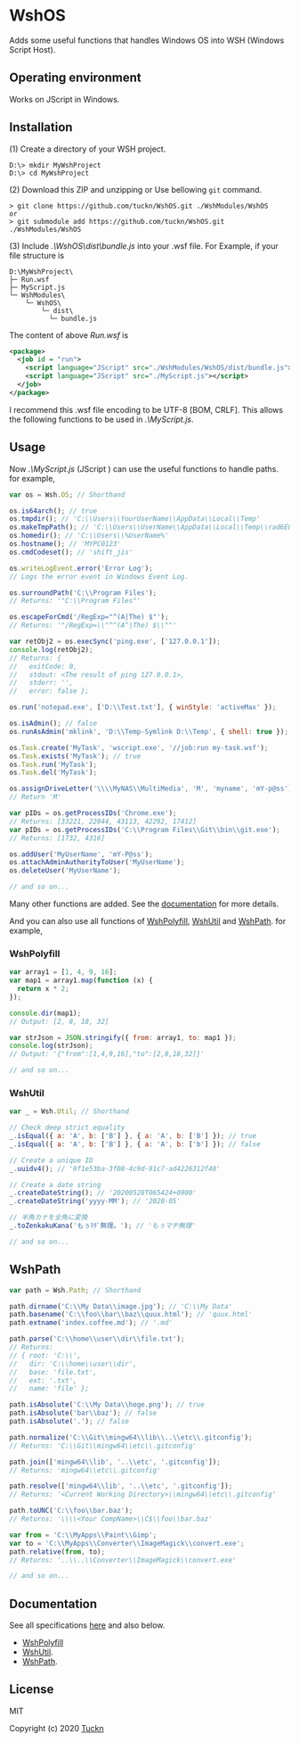 # WshOS

Adds some useful functions that handles Windows OS into WSH (Windows Script Host).

## Operating environment

Works on JScript in Windows.

## Installation

(1) Create a directory of your WSH project.

```console
D:\> mkdir MyWshProject
D:\> cd MyWshProject
```

(2) Download this ZIP and unzipping or Use bellowing `git` command.

```console
> git clone https://github.com/tuckn/WshOS.git ./WshModules/WshOS
or
> git submodule add https://github.com/tuckn/WshOS.git ./WshModules/WshOS
```

(3) Include _.\WshOS\dist\bundle.js_ into your .wsf file.
For Example, if your file structure is

```console
D:\MyWshProject\
├─ Run.wsf
├─ MyScript.js
└─ WshModules\
    └─ WshOS\
        └─ dist\
          └─ bundle.js
```

The content of above _Run.wsf_ is

```xml
<package>
  <job id = "run">
    <script language="JScript" src="./WshModules/WshOS/dist/bundle.js"></script>
    <script language="JScript" src="./MyScript.js"></script>
  </job>
</package>
```

I recommend this .wsf file encoding to be UTF-8 [BOM, CRLF].
This allows the following functions to be used in _.\MyScript.js_.

## Usage

Now _.\MyScript.js_ (JScript ) can use the useful functions to handle paths.
for example,

```js
var os = Wsh.OS; // Shorthand

os.is64arch(); // true
os.tmpdir(); // 'C:\\Users\\YourUserName\\AppData\\Local\\Temp'
os.makeTmpPath(); // 'C:\\Users\\UserName\\AppData\\Local\\Temp\\rad6E884.tmp'
os.homedir(); // 'C:\\Users\\%UserName%'
os.hostname(); // 'MYPC0123'
os.cmdCodeset(); // 'shift_jis'

os.writeLogEvent.error('Error Log');
// Logs the error event in Windows Event Log.

os.surroundPath('C:\\Program Files');
// Returns: '"C:\\Program Files"'

os.escapeForCmd('/RegExp="^(A|The) $"');
// Returns: '"/RegExp=\\"^^(A^|The) $\\""'

var retObj2 = os.execSync('ping.exe', ['127.0.0.1']);
console.log(retObj2);
// Returns: {
//   exitCode: 0,
//   stdout: <The result of ping 127.0.0.1>,
//   stderr: '',
//   error: false };

os.run('notepad.exe', ['D:\\Test.txt'], { winStyle: 'activeMax' });

os.isAdmin(); // false
os.runAsAdmin('mklink', 'D:\\Temp-Symlink D:\\Temp', { shell: true });

os.Task.create('MyTask', 'wscript.exe', '//job:run my-task.wsf');
os.Task.exists('MyTask'); // true
os.Task.run('MyTask');
os.Task.del('MyTask');

os.assignDriveLetter('\\\\MyNAS\\MultiMedia', 'M', 'myname', 'mY-p@ss');
// Return 'M'

var pIDs = os.getProcessIDs('Chrome.exe');
// Returns: [33221, 22044, 43113, 42292, 17412]
var pIDs = os.getProcessIDs('C:\\Program Files\\Git\\bin\\git.exe');
// Returns: [1732, 4316]

os.addUser('MyUserName', 'mY-P@ss');
os.attachAdminAuthorityToUser('MyUserName');
os.deleteUser('MyUserName');

// and so on...
```

Many other functions are added.
See the [documentation](https://docs.tuckn.net/WshOS) for more details.

And you can also use all functions of [WshPolyfill](https://github.com/tuckn/WshPolyfill), [WshUtil](https://github.com/tuckn/WshUtil) and [WshPath](https://github.com/tuckn/WshPath).
for example,

### WshPolyfill

```js
var array1 = [1, 4, 9, 16];
var map1 = array1.map(function (x) {
  return x * 2;
});

console.dir(map1);
// Output: [2, 8, 18, 32]

var strJson = JSON.stringify({ from: array1, to: map1 });
console.log(strJson);
// Output: '{"from":[1,4,9,16],"to":[2,8,18,32]}'

// and so on...
```

### WshUtil

```js
var _ = Wsh.Util; // Shorthand

// Check deep strict equality
_.isEqual({ a: 'A', b: ['B'] }, { a: 'A', b: ['B'] }); // true
_.isEqual({ a: 'A', b: ['B'] }, { a: 'A', b: ['b'] }); // false

// Create a unique ID
_.uuidv4(); // '9f1e53ba-3f08-4c9d-91c7-ad4226312f40'

// Create a date string
_.createDateString(); // '20200528T065424+0900'
_.createDateString('yyyy-MM'); // '2020-05'

// 半角カナを全角に変換
_.toZenkakuKana('もぅﾏﾁﾞ無理。'); // 'もぅマヂ無理'

// and so on...
```

## WshPath

```js
var path = Wsh.Path; // Shorthand

path.dirname('C:\\My Data\\image.jpg'); // 'C:\\My Data'
path.basename('C:\\foo\\bar\\baz\\quux.html'); // 'quux.html'
path.extname('index.coffee.md'); // '.md'

path.parse('C:\\home\\user\\dir\\file.txt');
// Returns:
// { root: 'C:\\',
//   dir: 'C:\\home\\user\\dir',
//   base: 'file.txt',
//   ext: '.txt',
//   name: 'file' };

path.isAbsolute('C:\\My Data\\hoge.png'); // true
path.isAbsolute('bar\\baz'); // false
path.isAbsolute('.'); // false

path.normalize('C:\\Git\\mingw64\\lib\\..\\etc\\.gitconfig');
// Returns: 'C:\\Git\\mingw64\\etc\\.gitconfig'

path.join(['mingw64\\lib', '..\\etc', '.gitconfig']);
// Returns: 'mingw64\\etc\\.gitconfig'

path.resolve(['mingw64\\lib', '..\\etc', '.gitconfig']);
// Returns: '<Current Working Directory>\\mingw64\\etc\\.gitconfig'

path.toUNC('C:\\foo\\bar.baz');
// Returns: '\\\\<Your CompName>\\C$\\foo\\bar.baz'

var from = 'C:\\MyApps\\Paint\\Gimp';
var to = 'C:\\MyApps\\Converter\\ImageMagick\\convert.exe';
path.relative(from, to);
// Returns: '..\\..\\Converter\\ImageMagick\\convert.exe'

// and so on...
```

## Documentation

See all specifications [here](https://docs.tuckn.net/WshOS) and also below.

- [WshPolyfill](https://docs.tuckn.net/WshPolyfill)
- [WshUtil](https://docs.tuckn.net/WshUtil).
- [WshPath](https://docs.tuckn.net/WshPath).

## License

MIT

Copyright (c) 2020 [Tuckn](https://github.com/tuckn)
